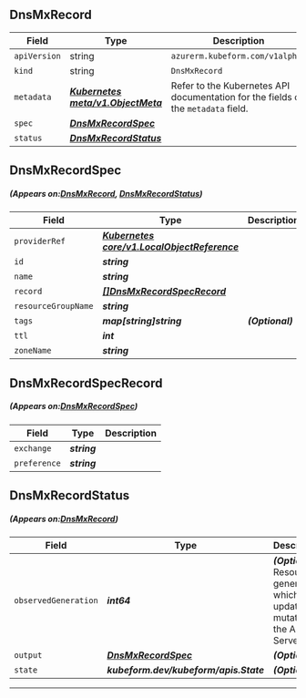 ## DnsMxRecord
| Field | Type | Description |
| ------ | ----- | ----------- |
| `apiVersion` | string | `azurerm.kubeform.com/v1alpha1` |
|    `kind` | string | `DnsMxRecord` |
| `metadata` | ***[Kubernetes meta/v1.ObjectMeta](https://kubernetes.io/docs/reference/generated/kubernetes-api/v1.13/#objectmeta-v1-meta)***|Refer to the Kubernetes API documentation for the fields of the `metadata` field.|
| `spec` | ***[DnsMxRecordSpec](#DnsMxRecordSpec)***||
| `status` | ***[DnsMxRecordStatus](#DnsMxRecordStatus)***||
## DnsMxRecordSpec
##### (Appears on:[DnsMxRecord](#DnsMxRecord), [DnsMxRecordStatus](#DnsMxRecordStatus))
| Field | Type | Description |
| ------ | ----- | ----------- |
| `providerRef` | ***[Kubernetes core/v1.LocalObjectReference](https://kubernetes.io/docs/reference/generated/kubernetes-api/v1.13/#localobjectreference-v1-core)***||
| `id` | ***string***||
| `name` | ***string***||
| `record` | ***[[]DnsMxRecordSpecRecord](#DnsMxRecordSpecRecord)***||
| `resourceGroupName` | ***string***||
| `tags` | ***map[string]string***| ***(Optional)*** |
| `ttl` | ***int***||
| `zoneName` | ***string***||
## DnsMxRecordSpecRecord
##### (Appears on:[DnsMxRecordSpec](#DnsMxRecordSpec))
| Field | Type | Description |
| ------ | ----- | ----------- |
| `exchange` | ***string***||
| `preference` | ***string***||
## DnsMxRecordStatus
##### (Appears on:[DnsMxRecord](#DnsMxRecord))
| Field | Type | Description |
| ------ | ----- | ----------- |
| `observedGeneration` | ***int64***| ***(Optional)*** Resource generation, which is updated on mutation by the API Server.|
| `output` | ***[DnsMxRecordSpec](#DnsMxRecordSpec)***| ***(Optional)*** |
| `state` | ***kubeform.dev/kubeform/apis.State***| ***(Optional)*** |
---
